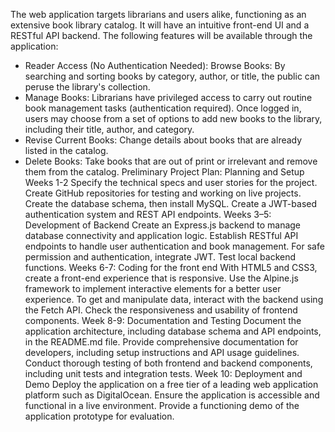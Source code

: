 The web application targets librarians and users alike, functioning as an extensive book library catalog. It will have an intuitive front-end UI and a RESTful API backend. The following features will be available through the application:
- Reader Access (No Authentication Needed): Browse Books: By searching and sorting books by category, author, or title, the public can peruse the library's collection.
- Manage Books: Librarians have privileged access to carry out routine book management tasks (authentication required). Once logged in, users may choose from a set of options to add new books to the library, including their title, author, and category.
- Revise Current Books: Change details about books that are already listed in the catalog.
- Delete Books: Take books that are out of print or irrelevant and remove them from the catalog.
Preliminary Project Plan:
Planning and Setup Weeks 1-2
Specify the technical specs and user stories for the project.
Create GitHub repositories for testing and working on live projects.
Create the database schema, then install MySQL.
Create a JWT-based authentication system and REST API endpoints.
Weeks 3–5: Development of Backend
Create an Express.js backend to manage database connectivity and application logic.
Establish RESTful API endpoints to handle user authentication and book management.
For safe permission and authentication, integrate JWT.
Test local backend functions.
Weeks 6-7: Coding for the front end
With HTML5 and CSS3, create a front-end experience that is responsive.
Use the Alpine.js framework to implement interactive elements for a better user experience.
To get and manipulate data, interact with the backend using the Fetch API.
Check the responsiveness and usability of frontend components.
Week 8-9: Documentation and Testing
Document the application architecture, including database schema and API endpoints, in the README.md file.
Provide comprehensive documentation for developers, including setup instructions and API usage guidelines.
Conduct thorough testing of both frontend and backend components, including unit tests and integration tests.
Week 10: Deployment and Demo
Deploy the application on a free tier of a leading web application platform such as DigitalOcean.
Ensure the application is accessible and functional in a live environment.
Provide a functioning demo of the application prototype for evaluation.
